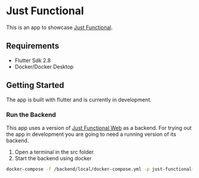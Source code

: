 # Just Functional

This is an app to showcase [Just Functional](https://dominioncfg.github.io/just-functional-read-the-docs/pages/getting-started.html).

## Requirements

- Flutter Sdk 2.8
- Docker/Docker Desktop

## Getting Started

The app is built with flutter and is currently in development.

### Run the Backend

This app uses a version of [Just Functional Web](https://github.com/dominioncfg/just-functional-web) as a backend. For trying out the app in development you are going to need a running version of its backend.

1. Open a terminal in the src folder.
2. Start the backend using docker

```bash
docker-compose -f /backend/local/docker-compose.yml -p just-functional-app-local up --build --detach
```
